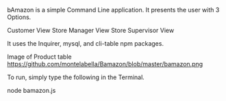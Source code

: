 bAmazon is a simple Command Line application. It presents the user with 3 Options.

Customer View
Store Manager View
Store Supervisor View

It uses the Inquirer, mysql, and cli-table npm packages.


Image of Product table
https://github.com/montelabella/Bamazon/blob/master/bamazon.png

To run, simply type the following in the Terminal.

node bamazon.js


